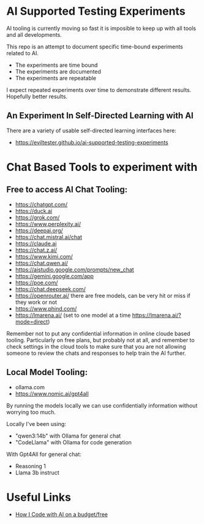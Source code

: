 # AI Supported Testing Experiments

AI tooling is currently moving so fast it is imposible to keep up with all tools and all developments.

This repo is an attempt to document specific time-bound experiments related to AI.

- The experiments are time bound
- The experiments are documented
- The experiments are repeatable

I expect repeated experiments over time to demonstrate different results. Hopefully better results.


## An Experiment In Self-Directed Learning with AI

There are a variety of usable self-directed learning interfaces here:

- https://eviltester.github.io/ai-supported-testing-experiments



# Chat Based Tools to experiment with

## Free to access AI Chat Tooling:

- https://chatgpt.com/
- https://duck.ai
- https://grok.com/ 
- https://www.perplexity.ai/
- https://deepai.org/
- https://chat.mistral.ai/chat
- https://claude.ai
- https://chat.z.ai/
- https://www.kimi.com/
- https://chat.qwen.ai/
- https://aistudio.google.com/prompts/new_chat
- https://gemini.google.com/app
- https://poe.com/
- https://chat.deepseek.com/
- https://openrouter.ai/ there are free models, can be very hit or miss if they work or not
- https://www.phind.com/
- https://lmarena.ai/ (set to one model at a time https://lmarena.ai/?mode=direct)


Remember not to put any confidential information in online cloude based tooling. Particularly on free plans, but probably not at all, and remember to check settings in the cloud tools to make sure that you are not allowing someone to review the chats and responses to help train the AI further.

## Local Model Tooling:

- ollama.com
- https://www.nomic.ai/gpt4all

By running the models locally we can use confidentially information without worrying too much.

Locally I've been using:

- "qwen3:14b" with Ollama for general chat
- "CodeLlama" with Ollama for code generation

With Gpt4All for general chat:

- Reasoning 1
- Llama 3b instruct


# Useful Links

- [How I Code with AI on a budget/free](https://wuu73.org/blog/aiguide1.html)